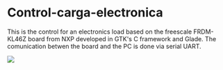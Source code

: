 # Control-carga-electronica
This is the control for an electronics load based on the freescale FRDM-KL46Z board from NXP developed in GTK's C framework and Glade.
The comunication betwen the board and the PC is done via serial UART.

![](http://i.imgur.com/5YBpDOn.png "")
